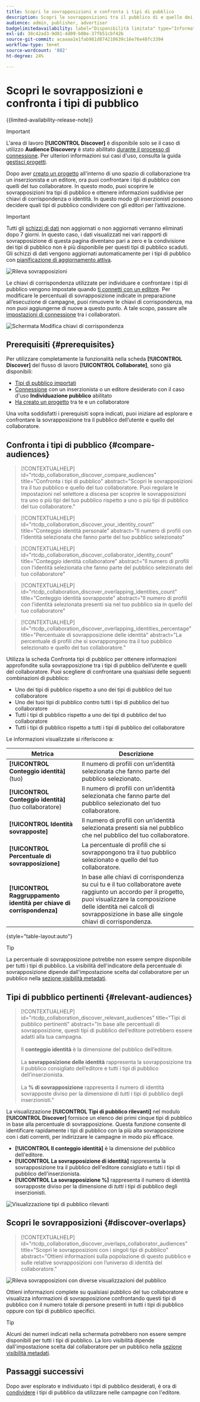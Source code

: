 ```yaml
---
title: Scopri le sovrapposizioni e confronta i tipi di pubblico
description: Scopri le sovrapposizioni tra il pubblico di e quello dei tuoi collaboratori. Scopri come scoprire i tipi di pubblico migliori da utilizzare nelle campagne.
audience: admin, publisher, advertiser
badgelimitedavailability: label="Disponibilità limitata" type="Informative" url="https://helpx.adobe.com/it/legal/product-descriptions/real-time-customer-data-platform-collaboration.html newtab=true"
exl-id: 38c42ad3-9d01-4d09-b80e-37fb51cbf42b
source-git-commit: acaaaa1e1fab981d874210639c16e76e48fc3394
workflow-type: tm+mt
source-wordcount: '882'
ht-degree: 24%

---
```


# Scopri le sovrapposizioni e confronta i tipi di pubblico

{{limited-availability-release-note}}

>[!IMPORTANT]
>
>L&#39;area di lavoro **[!UICONTROL Discover]** è disponibile solo se il caso di utilizzo **Audience Discovery** è stato abilitato [durante il processo di connessione](../connect/establishing-connections.md#connection-settings). Per ulteriori informazioni sui casi d&#39;uso, consulta la guida [gestisci progetti](./manage-projects.md#project-use-cases).

Dopo aver [creato un progetto](/help/guide/collaborate/manage-projects.md) all&#39;interno di uno spazio di collaborazione tra un inserzionista e un editore, ora puoi confrontare i tipi di pubblico con quelli del tuo collaboratore. In questo modo, puoi scoprire le sovrapposizioni tra tipi di pubblico e ottenere informazioni suddivise per chiavi di corrispondenza o identità. In questo modo gli inserzionisti possono decidere quali tipi di pubblico condividere con gli editori per l’attivazione.

>[!IMPORTANT]
>
>Tutti gli [schizzi di dati](/help/guide/glossary.md#sketches) non aggiornati o non aggiornati verranno eliminati dopo 7 giorni. In questo caso, i dati visualizzati nei vari rapporti di sovrapposizione di questa pagina diventano pari a zero e la condivisione dei tipi di pubblico non è più disponibile per questi tipi di pubblico scaduti. Gli schizzi di dati vengono aggiornati automaticamente per i tipi di pubblico con [pianificazione di aggiornamento attiva](/help/guide/setup/onboard-audiences.md#schedule).

![Rileva sovrapposizioni](/help/assets/collaborate/discover-overlaps/discover-overlaps.png)

Le chiavi di corrispondenza utilizzate per individuare e confrontare i tipi di pubblico vengono impostate quando [ti connetti con un editore](/help/guide/connect/establishing-connections.md#connection-settings). Per modificare le percentuali di sovrapposizione indicate in preparazione all’esecuzione di campagne, puoi rimuovere le chiavi di corrispondenza, ma non puoi aggiungerne di nuove a questo punto. A tale scopo, passare alle [impostazioni di connessione](/help/guide/connect/establishing-connections.md#connection-settings) tra i collaboratori.

![Schermata Modifica chiavi di corrispondenza](/help/assets/collaborate/discover-overlaps/edit-match-keys.png)

## Prerequisiti {#prerequisites}

Per utilizzare completamente la funzionalità nella scheda **[!UICONTROL Discover]** del flusso di lavoro **[!UICONTROL Collaborate]**, sono già disponibili:

* [Tipi di pubblico importati](/help/guide/setup/onboard-audiences.md)
* [Connessione](/help/guide/connect/establishing-connections.md) con un inserzionista o un editore desiderato con il caso d&#39;uso **Individuazione pubblico** abilitato
* [Ha creato un progetto](/help/guide/collaborate/manage-projects.md) tra te e un collaboratore

Una volta soddisfatti i prerequisiti sopra indicati, puoi iniziare ad esplorare e confrontare la sovrapposizione tra il pubblico dell’utente e quello del collaboratore.

## Confronta i tipi di pubblico {#compare-audiences}

>[!CONTEXTUALHELP]
>id="rtcdp_collaboration_discover_compare_audiences"
>title="Confronta i tipi di pubblico"
>abstract="Scopri le sovrapposizioni tra il tuo pubblico e quello del tuo collaboratore. Puoi regolare le impostazioni nel selettore a discesa per scoprire le sovrapposizioni tra uno o più tipi del tuo pubblico rispetto a uno o più tipi di pubblico del tuo collaboratore."

>[!CONTEXTUALHELP]
>id="rtcdp_collaboration_discover_your_identity_count"
>title="Conteggio identità personale"
>abstract="Il numero di profili con l’identità selezionata che fanno parte del tuo pubblico selezionato"

>[!CONTEXTUALHELP]
>id="rtcdp_collaboration_discover_collaborator_identity_count"
>title="Conteggio identità collaboratore"
>abstract="Il numero di profili con l’identità selezionata che fanno parte del pubblico selezionato del tuo collaboratore"

>[!CONTEXTUALHELP]
>id="rtcdp_collaboration_discover_overlapping_identities_count"
>title="Conteggio identità sovrapposte"
>abstract="Il numero di profili con l’identità selezionata presenti sia nel tuo pubblico sia in quello del tuo collaboratore"

>[!CONTEXTUALHELP]
>id="rtcdp_collaboration_discover_overlapping_identities_percentage"
>title="Percentuale di sovrapposizione delle identità"
>abstract="La percentuale di profili che si sovrappongono tra il tuo pubblico selezionato e quello del tuo collaboratore."

Utilizza la scheda Confronta tipi di pubblico per ottenere informazioni approfondite sulla sovrapposizione tra i tipi di pubblico dell’utente e quelli del collaboratore. Puoi scegliere di confrontare una qualsiasi delle seguenti combinazioni di pubblico:

* Uno dei tipi di pubblico rispetto a uno dei tipi di pubblico del tuo collaboratore
* Uno dei tuoi tipi di pubblico contro tutti i tipi di pubblico del tuo collaboratore
* Tutti i tipi di pubblico rispetto a uno dei tipi di pubblico del tuo collaboratore
* Tutti i tipi di pubblico rispetto a tutti i tipi di pubblico del collaboratore

Le informazioni visualizzate si riferiscono a:

| Metrica | Descrizione |
|---------|----------|
| **[!UICONTROL Conteggio identità]** (tuo) | Il numero di profili con un’identità selezionata che fanno parte del pubblico selezionato. |
| **[!UICONTROL Conteggio identità]** (tuo collaboratore) | Il numero di profili con un’identità selezionata che fanno parte del pubblico selezionato del tuo collaboratore. |
| **[!UICONTROL Identità sovrapposte]** | Il numero di profili con un’identità selezionata presenti sia nel pubblico che nel pubblico del tuo collaboratore. |
| **[!UICONTROL Percentuale di sovrapposizione]** | La percentuale di profili che si sovrappongono tra il tuo pubblico selezionato e quello del tuo collaboratore. |
| **[!UICONTROL Raggruppamento identità per chiave di corrispondenza]** | In base alle chiavi di corrispondenza su cui tu e il tuo collaboratore avete raggiunto un accordo per il progetto, puoi visualizzare la composizione delle identità nei calcoli di sovrapposizione in base alle singole chiavi di corrispondenza. |

{style="table-layout:auto"}

>[!TIP]
>
>La percentuale di sovrapposizione potrebbe non essere sempre disponibile per tutti i tipi di pubblico. La visibilità dell&#39;indicatore della percentuale di sovrapposizione dipende dall&#39;impostazione scelta dal collaboratore per un pubblico nella [sezione visibilità metadati](/help/guide/setup/onboard-audiences.md#metadata-visibility).

## Tipi di pubblico pertinenti {#relevant-audiences}

>[!CONTEXTUALHELP]
>id="rtcdp_collaboration_discover_relevant_audiences"
>title="Tipi di pubblico pertinenti"
>abstract="In base alle percentuali di sovrapposizione, questi tipi di pubblico dell’editore potrebbero essere adatti alla tua campagna. <br><br> Il <b>conteggio identità</b> è la dimensione del pubblico dell’editore. <br><br> La <b>sovrapposizione delle identità</b> rappresenta la sovrapposizione tra il pubblico consigliato dell’editore e tutti i tipi di pubblico dell’inserzionista. <br><br> La <b>% di sovrapposizione</b> rappresenta il numero di identità sovrapposte diviso per la dimensione di <i>tutti</i> i tipi di pubblico degli inserzionisti."

La visualizzazione **[!UICONTROL Tipi di pubblico rilevanti]** nel modulo **[!UICONTROL Discover]** fornisce un elenco dei primi cinque tipi di pubblico in base alla percentuale di sovrapposizione. Questa funzione consente di identificare rapidamente i tipi di pubblico con la più alta sovrapposizione con i dati correnti, per indirizzare le campagne in modo più efficace.

* **[!UICONTROL Il conteggio identità]** è la dimensione del pubblico dell&#39;editore.
* **[!UICONTROL La sovrapposizione di identità]** rappresenta la sovrapposizione tra il pubblico dell&#39;editore consigliato e tutti i tipi di pubblico dell&#39;inserzionista.
* **[!UICONTROL La sovrapposizione %]** rappresenta il numero di identità sovrapposte diviso per la dimensione di *tutti* i tipi di pubblico degli inserzionisti.

![Visualizzazione tipi di pubblico rilevanti](/help/assets/collaborate/discover-overlaps/relevant-audiences-highlighted.png)

## Scopri le sovrapposizioni {#discover-overlaps}

>[!CONTEXTUALHELP]
>id="rtcdp_collaboration_discover_overlaps_collaborator_audiences"
>title="Scopri le sovrapposizioni con i singoli tipi di pubblico"
>abstract="Ottieni informazioni sulla popolazione di questo pubblico e sulle relative sovrapposizioni con l’universo di identità del collaboratore."

![Rileva sovrapposizioni con diverse visualizzazioni del pubblico](/help/assets/collaborate/discover-overlaps/discover-overlaps-cards-view.png)

Ottieni informazioni complete su qualsiasi pubblico del tuo collaboratore e visualizza informazioni di sovrapposizione confrontando questi tipi di pubblico con il numero totale di persone presenti in tutti i tipi di pubblico oppure con tipi di pubblico specifici.

>[!TIP]
>
>Alcuni dei numeri indicati nella schermata potrebbero non essere sempre disponibili per tutti i tipi di pubblico. La loro visibilità dipende dall&#39;impostazione scelta dal collaboratore per un pubblico nella [sezione visibilità metadati](/help/guide/setup/onboard-audiences.md#metadata-visibility).

## Passaggi successivi

Dopo aver esplorato e individuato i tipi di pubblico desiderati, è ora di [condividere](/help/guide/collaborate/share.md) i tipi di pubblico da utilizzare nelle campagne con l&#39;editore.
